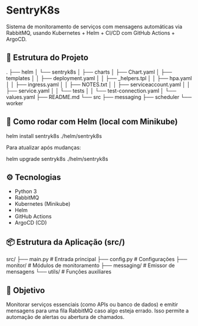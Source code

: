 # SentryK8s

Sistema de monitoramento de serviços com mensagens automáticas via RabbitMQ, usando Kubernetes + Helm + CI/CD com GitHub Actions + ArgoCD.

## 📁 Estrutura do Projeto

.
├── helm
│   └── sentryk8s
│       ├── charts
│       ├── Chart.yaml
│       ├── templates
│       │   ├── deployment.yaml
│       │   ├── _helpers.tpl
│       │   ├── hpa.yaml
│       │   ├── ingress.yaml
│       │   ├── NOTES.txt
│       │   ├── serviceaccount.yaml
│       │   ├── service.yaml
│       │   └── tests
│       │       └── test-connection.yaml
│       └── values.yaml
├── README.md
└── src
    ├── messaging
    ├── scheduler
    └── worker

## 🚀 Como rodar com Helm (local com Minikube)

helm install sentryk8s ./helm/sentryk8s

Para atualizar após mudanças:

helm upgrade sentryk8s ./helm/sentryk8s

## ⚙️ Tecnologias

- Python 3
- RabbitMQ
- Kubernetes (Minikube)
- Helm
- GitHub Actions
- ArgoCD (CD)

## 📦 Estrutura da Aplicação (src/)

src/
├── main.py             # Entrada principal
├── config.py           # Configurações
├── monitor/            # Módulos de monitoramento
├── messaging/          # Emissor de mensagens
└── utils/              # Funções auxiliares

## 📌 Objetivo

Monitorar serviços essenciais (como APIs ou banco de dados) e emitir mensagens para uma fila RabbitMQ caso algo esteja errado. Isso permite a automação de alertas ou abertura de chamados.